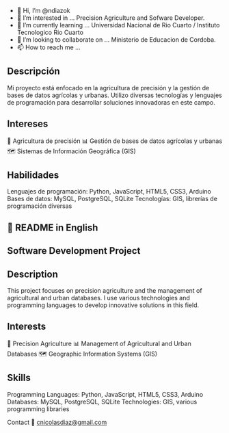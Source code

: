 - 👋 Hi, I’m @ndiazok
- 👀 I’m interested in ... Precision Agriculture and Sofware Developer.
- 🌱 I’m currently learning ... Universidad Nacional de Rio Cuarto / Instituto Tecnologico Rio Cuarto
- 💞️ I’m looking to collaborate on ... Ministerio de Educacion de Cordoba. 
- 📫 How to reach me ...

## Descripción
Mi proyecto está enfocado en la agricultura de precisión y la gestión de bases de datos agrícolas y urbanas. Utilizo diversas tecnologías y lenguajes de programación para desarrollar soluciones innovadoras en este campo.

## Intereses
🌱 Agricultura de precisión
📊 Gestión de bases de datos agrícolas y urbanas
🗺️ Sistemas de Información Geográfica (GIS)

## Habilidades
Lenguajes de programación: Python, JavaScript, HTML5, CSS3, Arduino
Bases de datos: MySQL, PostgreSQL, SQLite
Tecnologías: GIS, librerías de programación diversas

## 📄 README in English

## Software Development Project

## Description
This project focuses on precision agriculture and the management of agricultural and urban databases. I use various technologies and programming languages to develop innovative solutions in this field.

## Interests
🌱 Precision Agriculture
📊 Management of Agricultural and Urban Databases
🗺️ Geographic Information Systems (GIS)

## Skills
Programming Languages: Python, JavaScript, HTML5, CSS3, Arduino
Databases: MySQL, PostgreSQL, SQLite
Technologies: GIS, various programming libraries

Contact
📧 cnicolasdiaz@gmail.com

[twitter]: https://x.com/ndiazOk
[linkedin]: https://www.linkedin.com/in/ndiazok/
[QGIS]: https://qgis.org/es/
[SAGA]: http://www.saga-gis.org/en/
[HTML]: https://es.wikipedia.org/wiki/HTML5
[CSS]: https://es.wikipedia.org/wiki/Hoja_de_estilos_en_cascada/
[JS]: https://es.wikipedia.org/wiki/JavaScript/
[GITHUB]: https://github.com/
[PYTHON]: https://www.python.org/
